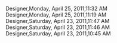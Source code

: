 ﻿Designer,Monday, April 25, 2011,11:32 AM  Designer,Monday, April 25, 2011,11:19 AM  Designer,Saturday, April 23, 2011,11:47 AM  Designer,Saturday, April 23, 2011,11:46 AM  Designer,Saturday, April 23, 2011,10:45 AM